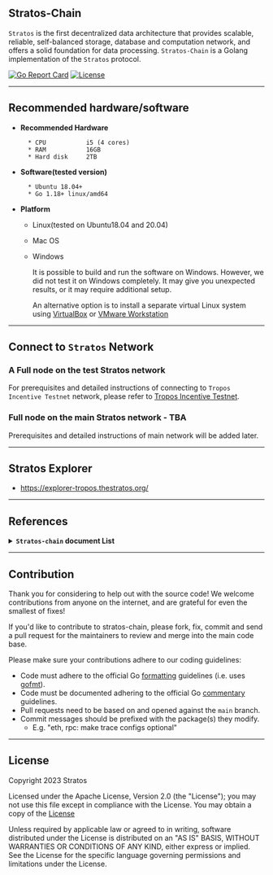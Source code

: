 ## Stratos-Chain

`Stratos` is the first decentralized data architecture that provides scalable, reliable, self-balanced storage, database and computation network, and offers a solid foundation for data processing.
`Stratos-Chain` is a Golang implementation of the `Stratos` protocol.

[![Go Report Card](https://goreportcard.com/badge/github.com/stratosnet/stratos-chain)](https://goreportcard.com/badge/github.com/stratosnet/stratos-chain)
[![License](https://img.shields.io/badge/License-Apache%202.0-blue.svg)](https://opensource.org/licenses/Apache-2.0)

--- ---

## Recommended hardware/software

- <b>Recommended Hardware</b>

        * CPU           i5 (4 cores)
        * RAM           16GB
        * Hard disk     2TB


- <b>Software(tested version)</b>

        * Ubuntu 18.04+
        * Go 1.18+ linux/amd64


- <b>Platform</b>

    * Linux(tested on Ubuntu18.04 and 20.04)
    * Mac OS
    * Windows

      It is possible to build and run the software on Windows. However, we did not test it on Windows completely.
      It may give you unexpected results, or it may require additional setup.

      An alternative option is to install a separate virtual Linux system using [VirtualBox](https://www.virtualbox.org/wiki/Downloads) or [VMware Workstation](https://www.vmware.com/ca/products/workstation-player/workstation-player-evaluation.html)

--- ---

## Connect to `Stratos` Network

### A Full node on the test Stratos network
For prerequisites and detailed instructions of connecting to `Tropos Incentive Testnet` network, please refer to [Tropos Incentive Testnet](https://github.com/stratosnet/sds/wiki/Tropos-Incentive-Testnet).

### Full node on the main Stratos network - TBA
Prerequisites and detailed instructions of main network will be added later.

--- ---

## Stratos Explorer

* https://explorer-tropos.thestratos.org/

---

## References

<details>
    <summary><b><code>Stratos-chain</code> document List</b></summary>

<br>

* [Tropos Incentive Testnet](https://github.com/stratosnet/sds/wiki/Tropos-Incentive-Testnet)

* ['stchaind' Commands(part1)](https://github.com/stratosnet/stratos-chain/wiki/Stratos-Chain-%60stchaind%60-Commands(part1))

* [stchaind' Commands(part2)](https://github.com/stratosnet/stratos-chain/wiki/Stratos-Chain-%60stchaind%60-Commands(part2))

* [gRPC Queries](https://github.com/stratosnet/stratos-chain/wiki/Stratos-Chain-gRPC-Queries)

* [REST APIs](https://github.com/stratosnet/stratos-chain/wiki/Stratos-Chain-REST-APIs)

* [How to become a validator](https://github.com/stratosnet/stratos-chain/wiki/How-to-Become-a-Validator)

* [`ppd terminal` subcommand](https://github.com/stratosnet/sds/wiki/%60ppd-terminal%60--subcommands)

</details>

--- ---

## Contribution

Thank you for considering to help out with the source code! We welcome contributions
from anyone on the internet, and are grateful for even the smallest of fixes!

If you'd like to contribute to stratos-chain, please fork, fix, commit and send a pull request
for the maintainers to review and merge into the main code base.

Please make sure your contributions adhere to our coding guidelines:

* Code must adhere to the official Go [formatting](https://golang.org/doc/effective_go.html#formatting)
  guidelines (i.e. uses [gofmt](https://golang.org/cmd/gofmt/)).
* Code must be documented adhering to the official Go [commentary](https://golang.org/doc/effective_go.html#commentary)
  guidelines.
* Pull requests need to be based on and opened against the `main` branch.
* Commit messages should be prefixed with the package(s) they modify.
    * E.g. "eth, rpc: make trace configs optional"

--- ---

## License

Copyright 2023 Stratos

Licensed under the Apache License, Version 2.0 (the "License");
you may not use this file except in compliance with the License.
You may obtain a copy of the [License](http://www.apache.org/licenses/LICENSE-2.0)

Unless required by applicable law or agreed to in writing, software
distributed under the License is distributed on an "AS IS" BASIS,
WITHOUT WARRANTIES OR CONDITIONS OF ANY KIND, either express or implied.
See the License for the specific language governing permissions and
limitations under the License.
